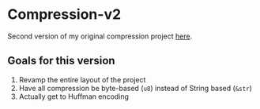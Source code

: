 # Compression-v2

Second version of my original compression project [here](https://github.com/piyushkumbhare/compression).

## Goals for this version

1. Revamp the entire layout of the project
2. Have all compression be byte-based (`u8`) instead of String based (`&str`)
3. Actually get to Huffman encoding

